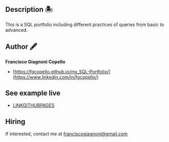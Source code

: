 ## Description 🏝️

This is a SQL portfolio including different practices of queries from basic to advanced.

## Author 🖋
**Francisco Giagnoni Copello**

* [https://fgcopello.github.io/my_SQL-Portfolio/](https://www.linkedin.com/in/fgcopello/)

## See example live
* [LINKGITHUBPAGES](LINKGITHUBPAGES)

## Hiring
If interested, contact me at franciscogiagnoni@gmail.com


